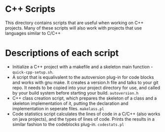 # C++ Scripts
This directory contains scripts that are useful when working on C++ projects.
Many of these scripts will also work with projects that use languages similar
to C/C++

# Descriptions of each script
* Initialize a C++ project with a makefile and a skeleton main 
  function - `quick-cpp-setup.sh`.
* A script that is equalivalent to the autoversion plug-in for
  code blocks and works with gnu make. It creates a version.h file
  and talks to your git repo. It needs to be copied
  into your project directory for use, and called by your build system
  before starting your build. `autoversion.h`
* C++ class creation script, which prepares the skeleton of a class and
  a skeleton implementation of it, putting the declaration and implementation
  in seperate files. `makelass.pl`
* Code statistics script calculates the lines of code in a C/C++ (also works
  on java projects), and the types of lines of code. Prints the results in a
  similar fashion to the codeblocks plug-in. `codestats.pl`
